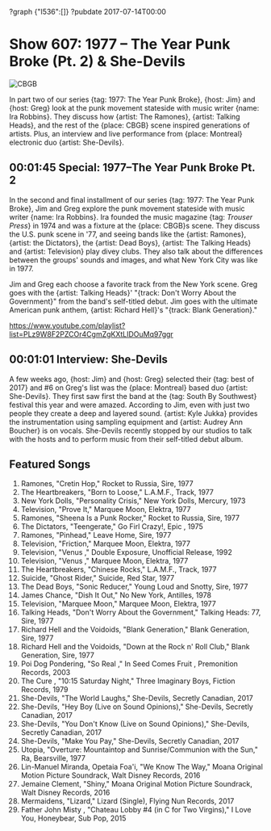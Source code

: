 ?graph {"I536":[]}
?pubdate 2017-07-14T00:00

# Show 607: 1977 – The Year Punk Broke (Pt. 2) & She-Devils

![CBGB](//static.soundopinions.org/images/2017/1977part2_web.jpg)

In part two of our series {tag: 1977: The Year Punk Broke}, {host: Jim} and {host: Greg} look at the punk movement stateside with music writer {name: Ira Robbins}. They discuss how {artist: The Ramones}, {artist: Talking Heads}, and the rest of the {place: CBGB} scene inspired generations of artists. Plus, an interview and live performance from {place: Montreal} electronic duo {artist: She-Devils}.


## 00:01:45 Special: 1977–The Year Punk Broke Pt. 2
In the second and final installment of our series {tag: 1977: The Year Punk Broke}, Jim and Greg explore the punk movement stateside with music writer {name: Ira Robbins}. Ira founded the music magazine {tag: *Trouser Press*} in 1974 and was a fixture at the {place: CBGB}s scene. They discuss the U.S. punk scene in '77, and seeing bands like the {artist: Ramones}, {artist: the Dictators}, the {artist: Dead Boys}, {artist: The Talking Heads} and {artist: Television} play divey clubs. They also talk about the differences between the groups' sounds and images, and what New York City was like in 1977.

Jim and Greg each choose a favorite track from the New York scene. Greg goes with the {artist: Talking Heads}' "{track: Don't Worry About the Government}" from the band's self-titled debut. Jim goes with the ultimate American punk anthem, {artist: Richard Hell}'s "{track: Blank Generation}." 

https://www.youtube.com/playlist?list=PLz9W8F2PZCOr4CgmZgKXtLIDOuMq97ggr
## 00:01:01 Interview: She-Devils

A few weeks ago, {host: Jim} and {host: Greg} selected their {tag: best of 2017} and #6 on Greg's list was the {place: Montreal} based duo {artist: She-Devils}.  They first saw first the band at the {tag: South By Southwest} festival this year and were amazed.
According to Jim, even with just two people they create a deep and layered sound. {artist: Kyle Jukka} provides the instrumentation using sampling equipment and {artist: Audrey Ann Boucher} is on vocals. She-Devils recently stopped by our studios to talk with the hosts and to perform music from their self-titled debut album.

## Featured Songs

1. Ramones, "Cretin Hop," Rocket to Russia, Sire, 1977
1. The Heartbreakers, "Born to Loose," L.A.M.F., Track, 1977
1. New York Dolls, "Personality Crisis," New York Dolls, Mercury, 1973
1. Television, "Prove It," Marquee Moon, Elektra, 1977
1. Ramones, "Sheena Is a Punk Rocker," Rocket to Russia, Sire, 1977
1. The Dictators, "Teengerate," Go Firl Crazy!, Epic , 1975
1. Ramones, "Pinhead," Leave Home, Sire, 1977
1. Television, "Friction," Marquee Moon, Elektra, 1977
1. Television, "Venus ," Double Exposure, Unofficial Release, 1992
1. Television, "Venus ," Marquee Moon, Elektra, 1977
1. The Heartbreakers, "Chinese Rocks," L.A.M.F., Track, 1977
1. Suicide, "Ghost Rider," Suicide, Red Star, 1977
1. The Dead Boys, "Sonic Reducer," Young Loud and Snotty, Sire, 1977
1. James Chance, "Dish It Out," No New York, Antilles, 1978
1. Television, "Marquee Moon," Marquee Moon, Elektra, 1977
1. Talking Heads, "Don't Worry About the Government," Talking Heads: 77, Sire, 1977
1. Richard Hell and the Voidoids, "Blank Generation," Blank Generation, Sire, 1977
1. Richard Hell and the Voidoids, "Down at the Rock n' Roll Club," Blank Generation, Sire, 1977
1. Poi Dog Pondering, "So Real ," In Seed Comes Fruit , Premonition Records, 2003
1. The Cure , "10:15 Saturday Night," Three Imaginary Boys, Fiction Records, 1979
1. She-Devils, "The World Laughs," She-Devils, Secretly Canadian, 2017
1. She-Devils, "Hey Boy (Live on Sound Opinions)," She-Devils, Secretly Canadian, 2017
1. She-Devils, "You Don't Know (Live on Sound Opinions)," She-Devils, Secretly Canadian, 2017
1. She-Devils, "Make You Pay," She-Devils, Secretly Canadian, 2017
1. Utopia, "Overture: Mountaintop and Sunrise/Communion with the Sun," Ra, Bearsville, 1977
1. Lin-Manuel Miranda, Opetaia Foa'i, "We Know The Way," Moana Original Motion Picture Soundrack, Walt Disney Records, 2016
1. Jemaine Clement, "Shiny," Moana Original Motion Picture Soundrack, Walt Disney Records, 2016
1. Mermaidens, "Lizard," Lizard (Single), Flying Nun Records, 2017
1. Father John Misty , "Chateau Lobby #4 (in C for Two Virgins)," I Love You, Honeybear, Sub Pop, 2015